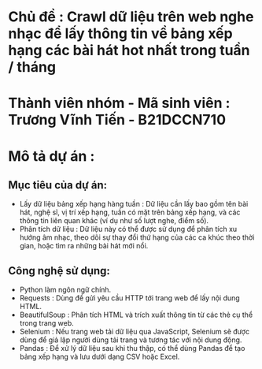 # Chủ đề : Crawl dữ liệu trên web nghe nhạc để lấy thông tin về bảng xếp hạng các bài hát hot nhất trong tuần / tháng
# Thành viên nhóm - Mã sinh viên : Trương Vĩnh Tiến - B21DCCN710
# Mô tả dự án : 
## Mục tiêu của dự án:
   - Lấy dữ liệu bảng xếp hạng hàng tuần : Dữ liệu cần lấy bao gồm tên bài hát, nghệ sĩ, vị trí xếp hạng, tuần có mặt trên bảng xếp hạng, và các thông tin liên quan khác (ví dụ như số lượt nghe, điểm số).
   - Phân tích dữ liệu : Dữ liệu này có thể được sử dụng để phân tích xu hướng âm nhạc, theo dõi sự thay đổi thứ hạng của các ca khúc theo thời gian, hoặc tìm ra những bài hát mới nổi.
## Công nghệ sử dụng:
   - Python làm ngôn ngữ chính.
   - Requests : Dùng để gửi yêu cầu HTTP tới trang web để lấy nội dung HTML.
   - BeautifulSoup : Phân tích HTML và trích xuất thông tin từ các thẻ cụ thể trong trang web.
   - Selenium : Nếu trang web tải dữ liệu qua JavaScript, Selenium sẽ được dùng để giả lập người dùng tải trang và tương tác với nội dung động.
   - Pandas : Để xử lý dữ liệu sau khi thu thập, có thể dùng Pandas để tạo bảng xếp hạng và lưu dưới dạng CSV hoặc Excel.
